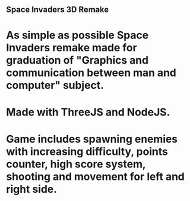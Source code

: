 ## Space Invaders 3D Remake
# As simple as possible Space Invaders remake made for graduation of "Graphics and communication between man and computer" subject.
# Made with ThreeJS and NodeJS.
# Game includes spawning enemies with increasing difficulty, points counter, high score system, shooting and movement for left and right side.
